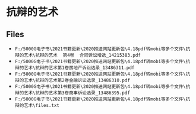 # 抗辩的艺术

## Files

- `F:/5000G电子书\2021书籍更新\2020推送网站更新包\4.18pdf转mobi等多个文件\抗辩的艺术\抗辩的艺术  第4卷  合同诉讼增选_14215383.pdf`
- `F:/5000G电子书\2021书籍更新\2020推送网站更新包\4.18pdf转mobi等多个文件\抗辩的艺术\抗辩的艺术第1卷房地产诉讼选录_13486311.pdf`
- `F:/5000G电子书\2021书籍更新\2020推送网站更新包\4.18pdf转mobi等多个文件\抗辩的艺术\抗辩的艺术第2卷金融诉讼选录_13486310.pdf`
- `F:/5000G电子书\2021书籍更新\2020推送网站更新包\4.18pdf转mobi等多个文件\抗辩的艺术\抗辩的艺术第3卷商事诉讼选录_13486395.pdf`
- `F:/5000G电子书\2021书籍更新\2020推送网站更新包\4.18pdf转mobi等多个文件\抗辩的艺术\files.txt`
